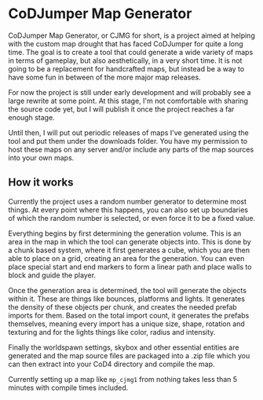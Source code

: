 # CoDJumper Map Generator

CoDJumper Map Generator, or CJMG for short, is a project aimed at helping with the custom map drought that has faced CoDJumper for quite a long time.
The goal is to create a tool that could generate a wide variety of maps in terms of gameplay, but also aesthetically, in a very short time.
It is not going to be a replacement for handcrafted maps, but instead be a way to have some fun in between of the more major map releases.

For now the project is still under early development and will probably see a large rewrite at some point.
At this stage, I'm not comfortable with sharing the source code yet, but I will publish it once the project reaches a far enough stage.

Until then, I will put out periodic releases of maps I've generated using the tool and put them under the downloads folder.
You have my permission to host these maps on any server and/or include any parts of the map sources into your own maps.

## How it works

Currently the project uses a random number generator to determine most things.
At every point where this happens, you can also set up boundaries of which the random number is selected, or even force it to be a fixed value.

Everything begins by first determining the generation volume. This is an area in the map in which the tool can generate objects into.
This is done by a chunk based system, where it first generates a cube, which you are then able to place on a grid, creating an area for the generation.
You can even place special start and end markers to form a linear path and place walls to block and guide the player.

Once the generation area is determined, the tool will generate the objects within it.
These are things like bounces, platforms and lights.
It generates the density of these objects per chunk, and creates the needed prefab imports for them.
Based on the total import count, it generates the prefabs themselves, meaning every import has a unique size, shape, rotation and texturing and for the lights things like color, radius and intensity.

Finally the worldspawn settings, skybox and other essential entities are generated and the map source files are packaged into a .zip file which you can then extract into your CoD4 directory and compile the map.

Currently setting up a map like `mp_cjmg1` from nothing takes less than 5 minutes with compile times included.

